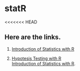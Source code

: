 # statR
<<<<<<< HEAD
## Here are the links.  
1. [Introduction of Statistics with R](https://htmlpreview.github.io/?https://github.com/yihunzeleke/statR/blob/master/intro_stat_R.html)  

2. [Hypotesis Testing with R](https://htmlpreview.github.io/?https://github.com/yihunzeleke/statR/blob/master/hypothesis_test_R.html)  
[Introduction of Statistics with R](https://htmlpreview.github.io/?https://raw.githubusercontent.com/yihunzeleke/statR/master/testR.html).

